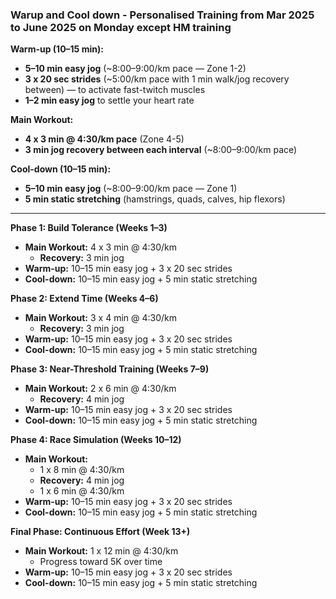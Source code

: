 ### Warup and Cool down - Personalised Training from Mar 2025 to June 2025 on Monday except HM training

**Warm-up (10–15 min):**  
- **5–10 min easy jog** (~8:00–9:00/km pace — Zone 1-2)  
- **3 x 20 sec strides** (~5:00/km pace with 1 min walk/jog recovery between) — to activate fast-twitch muscles  
- **1–2 min easy jog** to settle your heart rate  

**Main Workout:**  
- **4 x 3 min @ 4:30/km pace** (Zone 4-5)  
- **3 min jog recovery between each interval** (~8:00–9:00/km pace)  

**Cool-down (10–15 min):**  
- **5–10 min easy jog** (~8:00–9:00/km pace — Zone 1)  
- **5 min static stretching** (hamstrings, quads, calves, hip flexors)

---

**Phase 1: Build Tolerance (Weeks 1–3)**  
- **Main Workout:** 4 x 3 min @ 4:30/km  
  - **Recovery:** 3 min jog  
- **Warm-up:** 10–15 min easy jog + 3 x 20 sec strides  
- **Cool-down:** 10–15 min easy jog + 5 min static stretching  

**Phase 2: Extend Time (Weeks 4–6)**  
- **Main Workout:** 3 x 4 min @ 4:30/km  
  - **Recovery:** 3 min jog  
- **Warm-up:** 10–15 min easy jog + 3 x 20 sec strides  
- **Cool-down:** 10–15 min easy jog + 5 min static stretching  

**Phase 3: Near-Threshold Training (Weeks 7–9)**  
- **Main Workout:** 2 x 6 min @ 4:30/km  
  - **Recovery:** 4 min jog  
- **Warm-up:** 10–15 min easy jog + 3 x 20 sec strides  
- **Cool-down:** 10–15 min easy jog + 5 min static stretching  

**Phase 4: Race Simulation (Weeks 10–12)**  
- **Main Workout:**  
  - 1 x 8 min @ 4:30/km  
  - **Recovery:** 4 min jog  
  - 1 x 6 min @ 4:30/km  
- **Warm-up:** 10–15 min easy jog + 3 x 20 sec strides  
- **Cool-down:** 10–15 min easy jog + 5 min static stretching  

**Final Phase: Continuous Effort (Week 13+)**  
- **Main Workout:** 1 x 12 min @ 4:30/km  
  - Progress toward 5K over time  
- **Warm-up:** 10–15 min easy jog + 3 x 20 sec strides  
- **Cool-down:** 10–15 min easy jog + 5 min static stretching  


